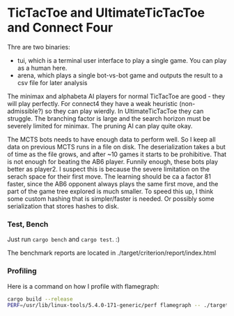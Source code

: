 TicTacToe and UltimateTicTacToe and Connect Four
================================================

Thre are two binaries:
- tui, which is a terminal user interface to play a single game. You can play as a human here.
- arena, which plays a single bot-vs-bot game and outputs the result to a csv file for later analysis

The minimax and alphabeta AI players for normal TicTacToe are good - they will play perfectly. For connect4 they have a weak heuristic (non-admissible?) so they can play wierdly. In UltimateTicTacToe they can struggle. The branching factor is large and the search horizon must be severely limited for minimax. The pruning AI can play quite okay.

The MCTS bots needs to have enough data to perform well. So I keep all data on previous MCTS runs in a file on disk. The deserialization takes a but of time as the file grows, and after ~10 games it starts to be prohibitive. That is not enough for beating the AB6 player. Funnily enough, these bots play better as player2. I suspect this is because the severe limitation on the serach space for their first move. The learning should be ca a factor 81 faster, since the AB6 opponent always plays the same first move, and the part of the game tree explored is much smaller.
To speed this up, I think some custom hashing that is simpler/faster is needed. Or possibly some serialization that stores hashes to disk.

### Test, Bench
Just run `cargo bench` and `cargo test`. :)

The benchmark reports are located in ./target/criterion/report/index.html

### Profiling

Here is a command on how I profile with flamegraph:
```bash
cargo build --release
PERF=/usr/lib/linux-tools/5.4.0-171-generic/perf flamegraph -- ./target/release/arena c4 run --player2 minimax4 --player1 mcts3
```